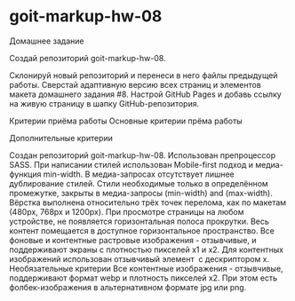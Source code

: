 # goit-markup-hw-08

Домашнее задание

Создай репозиторий goit-markup-hw-08.

Склонируй новый репозиторий и перенеси в него файлы предыдущей работы.
Сверстай адаптивную версию всех страниц и элементов макета домашнего задания #8.
Настрой GitHub Pages и добавь ссылку на живую страницу в шапку GitHub-репозитория.

Критерии приёма работы
Основные критерии прёма работы

Дополнительные критерии

Создан репозиторий goit-markup-hw-08.
Использован препроцессор SASS.
При написании стилей использован Mobile-first подход и медиа-функция min-width.
В медиа-запросах отсутствует лишнее дублирование стилей.
Стили необходимые только в определённом промежутке, закрыты в медиа-запросы (min-width) and (max-width).
Вёрстка выполнена относительно трёх точек перелома, как по макетам (480px, 768px и 1200px).
При просмотре страницы на любом устройстве, не появляется горизонтальная полоса прокрутки. Весь контент помещается в доступное горизонтальное пространство.
Все фоновые и контентные растровые изображения - отзывчивые, и поддерживают экраны с плотностью пикселей x1 и x2.
Для контентных изображений использован отзывчивый элемент <img> c дескриптором x.
Необязательные критерии
Все контентные изображения - отзывчивые, поддерживают формат webp и плотность пикселей x2. При этом есть фолбек-изображения в альтернативном формате jpg или png.
